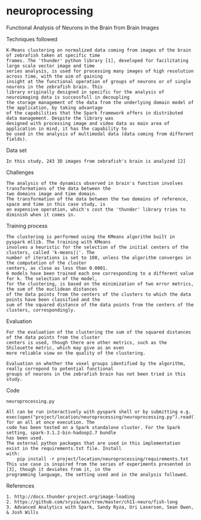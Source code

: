 # neuroprocessing

Functional Analysis of Neurons in the Brain from Brain Images 
    
	
	
Techniques followed

	K-Means clustering on normalized data coming from images of the brain of zebrafish taken at specific time
  	frames. The 'thunder' python library [1], developed for facilitating large scale vector image and time 
	series analysis, is used for processing many images of high resolution across time, with the aim of gaining
	insight at the functional operation of groups of neurons or of single neurons in the zebrafish brain. This
	library originally designed in specific for the analysis of neuroimaging data is successfull in decoupling 
	the storage management of the data from the underlying domain model of the application, by taking advantage 
	of the capabilities that the Spark framework offers in distributed data management. Despite the library was 
	designed with processing image and video data as main area of application in mind, it has the capability to
	be used in the analysis of multimodal data (data coming from different fields).
	

  
Data set

 	In this study, 243 3D images from zebrafish's brain is analyzed [2]  
	


Challenges

  	The analysis of the dynamics observed in brain's function involves transformations of the data between the
	two domains image and time domain.
	The transformation of the data between the two domains of reference, space and time in this case study, is 
	an expensive operation, which's cost the 'thunder' library tries to diminish when it comes in.
	

 
Training process

  	The clustering is performed using the KMeans algorithm built in pyspark mllib. The training with KMeans
	involves a heuristic for the selection of the initial centers of the clusters, called 'k-means||'. The
	number of iterations is set to 100, unless the algorithm converges in the computation of the cluster 
	centers, as close as less than 0.0001.
  	6 models have been trained each one corresponding to a different value for k. The selection of the model,
	for the clustering, is based on the minimization of two error metrics, the sum of the euclidean distances 
	of the data points from the centers of the clusters to which the data points have been classified and the
	sum of the squared distance of the data points from the centers of the clusters, correspondingly.
	
	

Evaluation

  	For the evaluation of the clustering the sum of the squared distances of the data points from the cluster
	centers is used, though there are other metrics, such as the Shilouette metric, which may give as an even
	more reliable view on the quality of the clustering. 

  	Evaluation on whether the voxel groups identified by the algorithm, really correpond to potential functional
	groups of neurons in the zebrafish brain has not been tried in this study.
	


Code

   	neuroprocessing.py
   
   	All can be run interactively with pyspark shell or by submitting e.g. 
	exec(open("project/location/neuroprocessing/neuroprocessing.py").read()) for an all at once execution. The 
	code has been tested on a Spark standalone cluster. For the Spark setting, spark-3.1.2-bin-hadoop2.7 bundle
	has been used.
   	The external python packages that are used in this implementation exist in the requirements.txt file. Install
	with: 
	   	pip install -r project/location/neuroprocessing/requirements.txt
   	This use case is inspired from the series of experiments presented in [3], though it deviates from it, in the
   	programming language, the setting used and in the analysis followed.

References  

  	1. http://docs.thunder-project.org/image-loading
	2. https://github.com/sryza/aas/tree/master/ch11-neuro/fish-long
	3. Advanced Analytics with Spark, Sandy Ryza, Uri Laserson, Sean Owen, & Josh Wills
	
